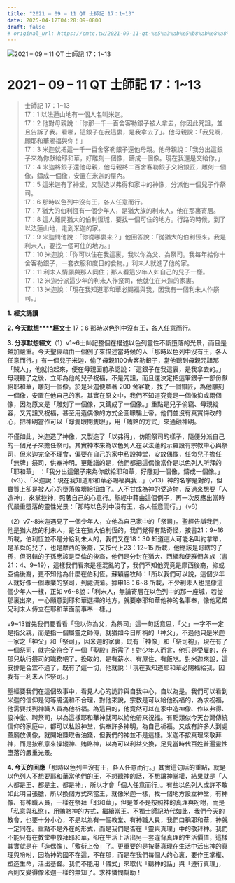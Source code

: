 ```yaml
---
title: "2021 – 09 – 11 QT 士師記 17：1~13"
date: 2025-04-12T04:28:09+0800
draft: false
# original_url: https://cmtc.tw/2021-09-11-qt-%e5%a3%ab%e5%b8%ab%e8%a8%98-17%ef%bc%9a113
---
```


![2021 – 09 – 11 QT 士師記 17：1\~13](/images/qt.jpg   "2021 – 09 – 11 QT 士師記 17：1\~13")

# 2021 – 09 – 11 QT 士師記 17：1\~13

> 士師記 17：1\~13  
> 17：1 以法蓮山地有一個人名叫米迦。  
> 17：2 他對母親說：「你那一千一百舍客勒銀子被人拿去，你因此咒詛，並且告訴了我。看哪，這銀子在我這裏，是我拿去了」。他母親說：「我兒啊，願耶和華賜福與你！」  
> 17：3 米迦就把這一千一百舍客勒銀子還他母親。他母親說：「我分出這銀子來為你獻給耶和華，好雕刻一個像，鑄成一個像。現在我還是交給你。」  
> 17：4 米迦將銀子還他母親，他母親將二百舍客勒銀子交給銀匠，雕刻一個像，鑄成一個像，安置在米迦的屋內。  
> 17：5 這米迦有了神堂，又製造以弗得和家中的神像，分派他一個兒子作祭司。  
> 17：6 那時以色列中沒有王，各人任意而行。  
> 17：7 猶大的伯利恆有一個少年人，是猶大族的利未人，他在那裏寄居。  
> 17：8 這人離開猶大的伯利恆城，要找一個可住的地方。行路的時候，到了以法蓮山地，走到米迦的家。  
> 17：9 米迦問他說：「你從哪裏來？」他回答說：「從猶大的伯利恆來。我是利未人，要找一個可住的地方。」  
> 17：10 米迦說：「你可以住在我這裏，我以你為父、為祭司。我每年給你十舍客勒銀子，一套衣服和度日的食物。」利未人就進了他的家。  
> 17：11 利未人情願與那人同住；那人看這少年人如自己的兒子一樣。  
> 17：12 米迦分派這少年的利未人作祭司，他就住在米迦的家裏。  
> 17：13 米迦說：「現在我知道耶和華必賜福與我，因我有一個利未人作祭司。」

**1.** **經文誦讀**

**2. 今天默想****經文**士 17：6 那時以色列中沒有王，各人任意而行。

**3. 分享默想經文**（1）v1\~6士師記整個在描述以色列靈性不斷墮落的光景，而且是越加嚴重。今天聖經藉由一個例子來描述當時候的人「那時以色列中沒有王，各人任意而行。」有一個兒子米迦，偷了母親1100舍客勒銀子，當他聽到母親咒詛那「賊人」，他就怕起來，便在母親面前承認說：「這銀子在我這裏，是我拿去的。」母親聽了之後，立即為他的兒子祝福，不是咒詛，而且還決定把這筆銀子一部份獻給耶和華，雕刻一個像。於是米迦便拿著 200 舍客勒，找了一個銀匠，為他雕刻一個像，安置在他自己的家。其實在原文中，我們不知道究竟是一個像抑或兩個像，因為原文是「雕刻了一個像，又鑄成了一個像。」重點是兒子偷竊、母親縱容，又咒詛又祝福，甚至用造偶像的方式企圖矇騙上帝。他們並沒有真實悔改的心，把神明當作可以「睜隻眼閉隻眼」，用「賄賂的方式」來通融神明。

不僅如此，米迦造了神像，又製造了「以弗得」，仿照祭司的樣子，隨便分派自己的一個兒子來擔任祭司。其實神本來為以色列人在以法蓮的示羅設有宗教中心與祭司，但米迦完全不理會，偏要在自己的家中私設神堂，安放偶像，任命兒子擔任「無牌」祭司，供奉神明。更離譜的是，他們都把這偶像當作是以色列人所拜的「耶和華」 ：「我分出這銀子來為你獻給耶和華，好雕刻一個像，鑄成一個像。」（v3）、「米迦說：現在我知道耶和華必賜福與我…」（v13）神的名字是對的，但實質上卻是被人心的墮落敗壞給扭曲了。人不甘成為神的受造物，反過來想要「人造神」，來掌控神，照著自己的心意行。聖經中藉由這個例子，再一次反應出當時代嚴重墮落的靈性光景：「那時以色列中沒有王，各人任意而行。」（v6）

（2）v7\~8米迦遇見了一個少年人，立他為自己家中的「祭司」。聖經告訴我們，他是猶大族的利未人，是住在猶大伯利恆的。我們覺得有點奇怪，按書21：9\~16 所載，伯利恆並不是分給利未人的，我們又在18：30 知道這人可能名叫約拿單，是革舜的兒子，也是摩西的後裔，又按代上23：12\~15 所載，他應該是哥轄的子孫，但哥轄的子孫應該是亞倫的後裔，他們是分封在猶大、西緬和便雅憫各族（書21：4、9\~19），這樣我們看來是極混亂的了，我們不知他究竟是摩西後裔，抑或亞倫後裔，更不知他為什麼在伯利恆。蘇穎睿牧師：「所以我們可以說，這個少年人就好像一個專業的祭司，到處流蕩。據申18：6\~8 所載，不少利未人也是像這個少年人一樣，正如 v6\~8說：「利未人，無論寄居在以色列中的那一座城，若從那裏出來，一心願意到耶和華選擇的地方，就要奉耶和華他神的名事奉，像他眾弟兄利未人侍立在耶和華面前事奉一樣。」

v9\~13首先我們要看看「我以你為父，為祭司」這一句話意思，「父」一字不一定是指父親，而是指一個屬靈之師傅，就猶如今日所稱的「神父」，不過他只是米迦一家之「神父」和「祭司」，因米迦的家裏，既有「神像」和「祭司袍」，現在有了一個祭司，就完全符合了一個「聖殿」所需了！對少年人而言，他只是受雇的，在那兒執行祭司的職務吧了。換取的，是有薪水、有屋住、有飯吃。對米迦來說，這安排是合宜不過了，既有了這一切，他就說：「現在我知道耶和華必賜福給我，因我有一利未人作祭司。」

聖經要我們在這個故事中，看見人心的詭詐與自我中心，自以為是。我們可以看到米迦的信仰是何等膚淺和不合理，對他來說，宗教是可以給他祝福的，為求祝福，他需要找到神職人員為他祈福。為這目的，他竟然可以在家中造神像、作以弗得、設神堂、聘祭司，以為這樣耶和華神就可以給他帶來祝福。有點類似今天台灣傳統信仰的家庭中，都可以私設神堂，供奉許多神明，為自己祈福。又或有許多人到處蓋廟放偶像，就開始賺取香油錢，但我們的神並不是這樣。米迦不按真理來敬拜神，而是按私意來操縱神、賄賂神，以為可以利益交換，足見當時代百姓普遍靈性墮落的嚴重光景。

**4. 今天的回應**「那時以色列中沒有王，各人任意而行。」其實這句話的重點，就是以色列人不想要耶和華當他們的王，不想聽神的話，不想讓神掌權，結果就是「人人都是王、都是主、都是神」，所以才會「個人任意而行」。有些以色列人或許不敢如此明目張膽，所以換個方式來當王，就像米迦一樣，找一個地方設立神堂，有神像、有神職人員，一樣在祭拜「耶和華」，但是並不是按照神的真理與吩咐，而是「私意與私慾」，用賄賂神的方式，繼續當王。不獨士師記時代如此，我們今天的教會，也要十分小心，不是以為有一個教堂、有神職人員，我們口稱耶和華，神就一定同在。重點不是外在的形式，而是我們是否在「靈與真理」中的敬拜神。我們不能只有在教堂中敬拜耶和華，卻在生活上活出另一套違背真理的生活價值，這樣其實就是在「造偶像」、「敷衍上帝」了。更重要的是按著真理在生活中活出神的真理與吩咐，因為神的國不在這，不在那，而是在我們每個人的心裏，要作王掌權、塑造生命，活出基督。我們不能用「儀式」來取代「聽神的話」與「遵行真理」，否則又變得像米迦一樣的無知了。求神憐憫幫助！